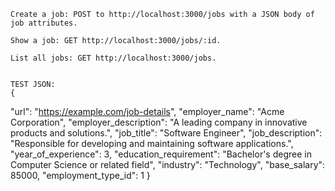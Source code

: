     Create a job: POST to http://localhost:3000/jobs with a JSON body of job attributes.

    Show a job: GET http://localhost:3000/jobs/:id.

    List all jobs: GET http://localhost:3000/jobs.


    TEST JSON:
    {

"url": "https://example.com/job-details",
"employer_name": "Acme Corporation",
"employer_description": "A leading company in innovative products and solutions.",
"job_title": "Software Engineer",
"job_description": "Responsible for developing and maintaining software applications.",
"year_of_experience": 3,
"education_requirement": "Bachelor's degree in Computer Science or related field",
"industry": "Technology",
"base_salary": 85000,
"employment_type_id": 1
}
